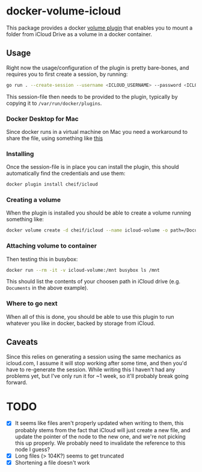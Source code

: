 # docker-volume-icloud
This package provides a docker [volume plugin](https://docs.docker.com/engine/extend/plugins_volume/) that enables you to mount a folder from iCloud Drive as a volume in a docker container.

## Usage
Right now the usage/configuration of the plugin is pretty bare-bones, and requires you to first create a session, by running:
```sh
go run . --create-session --username <ICLOUD_USERNAME> --password <ICLOUD_PASSWORD> > session.json
```

This session-file then needs to be provided to the plugin, typically by copying it to `/var/run/docker/plugins`.

### Docker Desktop for Mac
Since docker runs in a virtual machine on Mac you need a workaround to share the file, using something like [this](https://github.com/rclone/rclone/issues/6981)

### Installing
Once the session-file is in place you can install the plugin, this should automatically find the credentials and use them:
```sh
docker plugin install cheif/icloud
```

### Creating a volume
When the plugin is installed you should be able to create a volume running something like:
```sh
docker volume create -d cheif/icloud --name icloud-volume -o path=/Documents
```

### Attaching volume to container
Then testing this in busybox:
```sh
docker run --rm -it -v icloud-volume:/mnt busybox ls /mnt
```

This should list the contents of your choosen path in iCloud drive (e.g. `Documents` in the above example).

### Where to go next
When all of this is done, you should be able to use this plugin to run whatever you like in docker, backed by storage from iCloud.

## Caveats
Since this relies on generating a session using the same mechanics as icloud.com, I assume it will stop working after some time, and then you'd have to re-generate the session. While writing this I haven't had any problems yet, but I've only run it for ~1 week, so it'll probably break going forward.

# TODO
- [x] It seems like files aren't properly updated when writing to them, this probably stems from the fact that iCloud will just create a new file, and update the pointer of the node to the new one, and we're not picking this up properly. We probably need to invalidate the reference to this node I guess?
- [x] Long files (> 104K?) seems to get truncated
- [x] Shortening a file doesn't work
